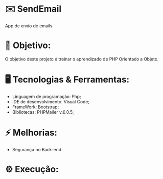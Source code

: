 # ✉️ SendEmail
 App de envio de emails

# 🎯 Objetivo:
 O objetivo deste projeto é treinar o aprendizado de PHP Orientado a Objeto.

# 🖥️ Tecnologias & Ferramentas:

* Linguagem de programação: Php;
* IDE de desenvolvimento: Visual Code; 
* FrameWork: Bootstrap; 
* Bibliotecas: PHPMailer v.6.0.5;

# ⚡ Melhorias:

* Segurança no Back-end.

# ⚙️ Execução:
